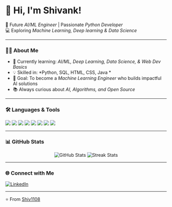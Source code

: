 # 👋 Hi, I'm Shivank!  

🚀 Future *AI/ML Engineer* | Passionate *Python Developer*  
💻 Exploring  *Machine Learning, Deep learning & Data Science*  

---

### 🧑‍💻 About Me  
- 🌱 Currently learning: *AI/ML, Deep Learning, Data Science, & Web Dev Basics*  
- 💡 Skilled in: *Python, SQL, HTML, CSS, Java *  
- 🎯 Goal: To become a *Machine Learning Engineer* who builds impactful AI solutions 
- 📚 Always curious about *AI, Algorithms, and Open Source*  

---
### 🛠 Languages & Tools  
<p align="left">  
<img src="https://img.shields.io/badge/Python-3776AB?style=for-the-badge&logo=python&logoColor=white"/>  
<img src="https://img.shields.io/badge/SQL-4479A1?style=for-the-badge&logo=postgresql&logoColor=white"/>  
<img src="https://img.shields.io/badge/TensorFlow-FF6F00?style=for-the-badge&logo=tensorflow&logoColor=white"/>  
<img src="https://img.shields.io/badge/PyTorch-EE4C2C?style=for-the-badge&logo=pytorch&logoColor=white"/>  
<img src="https://img.shields.io/badge/Scikit--Learn-F7931E?style=for-the-badge&logo=scikit-learn&logoColor=white"/>  
<img src="https://img.shields.io/badge/Numpy-013243?style=for-the-badge&logo=numpy&logoColor=white"/>  
<img src="https://img.shields.io/badge/Pandas-150458?style=for-the-badge&logo=pandas&logoColor=white"/>  
<img src="https://img.shields.io/badge/Matplotlib-11557c?style=for-the-badge&logo=matplotlib&logoColor=white"/>  
</p>

---

### 📊 GitHub Stats  
<p align="center">
<img src="https://github-readme-stats.vercel.app/api?username=Shiv1108&show_icons=true&theme=radical" alt="GitHub Stats" />  
<img src="https://github-readme-streak-stats.herokuapp.com/?user=Shiv1108&theme=radical" alt="Streak Stats" />  
</p>

---

### 🌐 Connect with Me  
[![LinkedIn](https://img.shields.io/badge/LinkedIn-blue?style=for-the-badge&logo=linkedin)](https://www.linkedin.com/in/shivank-tiwari11)  



---
⭐ From [Shiv1108](https://github.com/Shiv1108)

